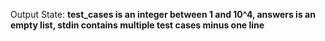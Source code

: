 Output State: **test_cases is an integer between 1 and 10^4, answers is an empty list, stdin contains multiple test cases minus one line**